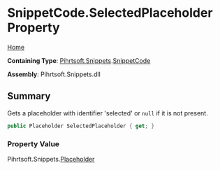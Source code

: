 <a name="_top"></a>

# SnippetCode\.SelectedPlaceholder Property

[Home](../../../../README.md#_top)

**Containing Type**: [Pihrtsoft.Snippets](../../README.md#_top)\.[SnippetCode](../README.md#_top)

**Assembly**: Pihrtsoft\.Snippets\.dll

## Summary

Gets a placeholder with identifier 'selected' or `null` if it is not present\.

```csharp
public Placeholder SelectedPlaceholder { get; }
```

### Property Value

Pihrtsoft\.Snippets\.[Placeholder](../../Placeholder/README.md#_top)

